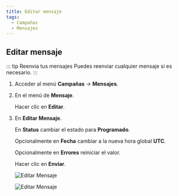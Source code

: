 ```yaml
---
title: Editar mensaje
tags:
  - Campañas
  - Mensajes
---
```

## Editar mensaje

::: tip Reenvia tus mensajes
Puedes reenviar cualquier mensaje si es necesario.
:::

1. Acceder al menú **Campañas** -> **Mensajes**.

2. En el menú de **Mensaje**.

   Hacer clic en **Editar**.

3. En **Editar Mensaje**.

   En **Status** cambiar el estado para **Programado**.

   Opcionalmente en **Fecha** cambiar a la nueva hora global **UTC**.

   Opcionalmente en **Errores** reiniciar el valor.

   Hacer clic en **Enviar**.

   ![Editar Mensaje](https://cdn.phishx.io/phishx-docs/images/phishx_campaigns_campaigns_message_edit_01.webp)

   ![Editar Mensaje](https://cdn.phishx.io/phishx-docs/images/phishx_campaigns_campaigns_message_edit_02.webp)
